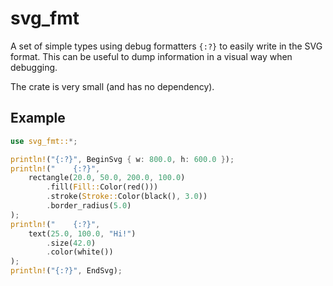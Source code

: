# svg_fmt

A set of simple types using debug formatters `{:?}` to easily write in the SVG format.
This can be useful to dump information in a visual way when debugging.

The crate is very small (and has no dependency).

## Example

```rust
use svg_fmt::*;

println!("{:?}", BeginSvg { w: 800.0, h: 600.0 });
println!("    {:?}",
    rectangle(20.0, 50.0, 200.0, 100.0)
        .fill(Fill::Color(red()))
        .stroke(Stroke::Color(black(), 3.0))
        .border_radius(5.0)
);
println!("    {:?}",
    text(25.0, 100.0, "Hi!")
        .size(42.0)
        .color(white())
);
println!("{:?}", EndSvg);

```

